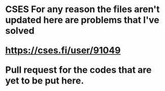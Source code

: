 <h1> CSES
For any reason the files aren't updated here are problems that I've solved <br>

https://cses.fi/user/91049

Pull request for the codes that are yet to be put here.
